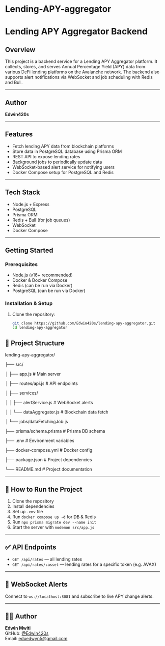 # Lending-APY-aggregator
# Lending APY Aggregator Backend

## Overview
This project is a backend service for a Lending APY Aggregator platform. It collects, stores, and serves Annual Percentage Yield (APY) data from various DeFi lending platforms on the Avalanche network. The backend also supports alert notifications via WebSocket and job scheduling with Redis and Bull.

---

## Author
**Edwin420s**

---

## Features
- Fetch lending APY data from blockchain platforms
- Store data in PostgreSQL database using Prisma ORM
- REST API to expose lending rates
- Background jobs to periodically update data
- WebSocket-based alert service for notifying users
- Docker Compose setup for PostgreSQL and Redis

---

## Tech Stack
- Node.js + Express
- PostgreSQL
- Prisma ORM
- Redis + Bull (for job queues)
- WebSocket
- Docker Compose

---

## Getting Started

### Prerequisites
- Node.js (v16+ recommended)
- Docker & Docker Compose
- Redis (can be run via Docker)
- PostgreSQL (can be run via Docker)

### Installation & Setup

1. Clone the repository:
   ```bash
   git clone https://github.com/Edwin420s/lending-apy-aggregator.git
   cd lending-apy-aggregator

## 📁 Project Structure
lending-apy-aggregator/

├── src/

│ ├── app.js # Main server

│ ├── routes/api.js # API endpoints

│ ├── services/

│ │ ├── alertService.js # WebSocket alerts

│ │ └── dataAggregator.js # Blockchain data fetch

│ └── jobs/dataFetchingJob.js

├── prisma/schema.prisma # Prisma DB schema

├── .env # Environment variables

├── docker-compose.yml # Docker config

├── package.json # Project dependencies

└── README.md # Project documentation


---

## 🚀 How to Run the Project

1. Clone the repository
2. Install dependencies
3. Set up `.env` file
4. Run `docker compose up -d` for DB & Redis
5. Run `npx prisma migrate dev --name init`
6. Start the server with `nodemon src/app.js`

---

## ✅ API Endpoints

- `GET /api/rates` — all lending rates
- `GET /api/rates/:asset` — lending rates for a specific token (e.g. AVAX)

---

## 📡 WebSocket Alerts

Connect to `ws://localhost:8081` and subscribe to live APY change alerts.

---

## 👨‍💻 Author

**Edwin Mwiti**  
GitHub: [@Edwin420s](https://github.com/Edwin420s)  
Email: eduedwyn5@gmail.com
